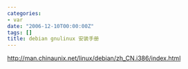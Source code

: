 ```yaml
---
categories:
- var
date: "2006-12-10T00:00:00Z"
tags: []
title: debian gnulinux 安装手册
---
```


<a href="http://man.chinaunix.net/linux/debian/zh_CN.i386/index.html">http://man.chinaunix.net/linux/debian/zh_CN.i386/index.html</a>
